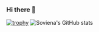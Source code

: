 ### Hi there 👋
[![trophy](https://github-profile-trophy.vercel.app/?username=Soviena)](https://github.com/ryo-ma/github-profile-trophy)
![Soviena's GitHub stats](https://github-readme-stats.vercel.app/api?username=Soviena&show_icons=true&theme=radical)
<!--
**Soviena/Soviena** is a ✨ _special_ ✨ repository because its `README.md` (this file) appears on your GitHub profile.

Here are some ideas to get you started:

- 🔭 I’m currently working on ...
- 🌱 I’m currently learning ...
- 👯 I’m looking to collaborate on ...
- 🤔 I’m looking for help with ...
- 💬 Ask me about ...
- 📫 How to reach me: ...
- 😄 Pronouns: ...
- ⚡ Fun fact: ...
-->
